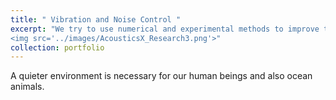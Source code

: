 ```yaml
---
title: " Vibration and Noise Control "
excerpt: "We try to use numerical and experimental methods to improve the acoustic performance of objects with active and passive means.<br/>
<img src='../images/AcousticsX_Research3.png'>"
collection: portfolio
---
```


A quieter environment is necessary for our human beings and also ocean animals. 
